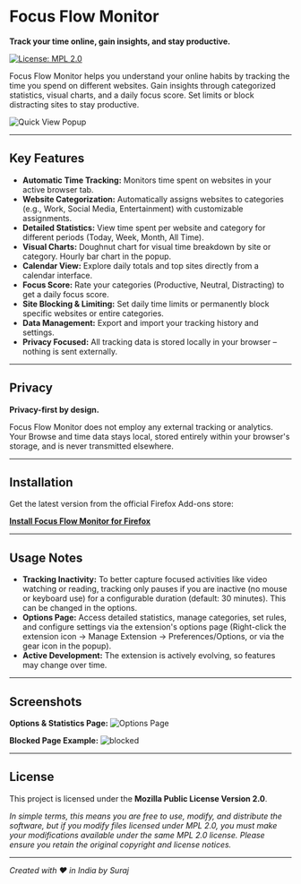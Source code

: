 # Focus Flow Monitor

**Track your time online, gain insights, and stay productive.**

[![License: MPL 2.0](https://img.shields.io/badge/License-MPL_2.0-brightgreen.svg)](https://opensource.org/licenses/MPL-2.0)

Focus Flow Monitor helps you understand your online habits by tracking the time you spend on different websites. Gain insights through categorized statistics, visual charts, and a daily focus score. Set limits or block distracting sites to stay productive.

![Quick View Popup](https://github.com/user-attachments/assets/fcbcf28b-cbd0-4040-aaa7-5355bdc4d8c4)

---

## Key Features

- **Automatic Time Tracking:** Monitors time spent on websites in your active browser tab.
- **Website Categorization:** Automatically assigns websites to categories (e.g., Work, Social Media, Entertainment) with customizable assignments.
- **Detailed Statistics:** View time spent per website and category for different periods (Today, Week, Month, All Time).
- **Visual Charts:** Doughnut chart for visual time breakdown by site or category. Hourly bar chart in the popup.
- **Calendar View:** Explore daily totals and top sites directly from a calendar interface.
- **Focus Score:** Rate your categories (Productive, Neutral, Distracting) to get a daily focus score.
- **Site Blocking & Limiting:** Set daily time limits or permanently block specific websites or entire categories.
- **Data Management:** Export and import your tracking history and settings.
- **Privacy Focused:** All tracking data is stored locally in your browser – nothing is sent externally.

---

## Privacy

**Privacy-first by design.**

Focus Flow Monitor does not employ any external tracking or analytics. Your Browse and time data stays local, stored entirely within your browser's storage, and is never transmitted elsewhere.

---

## Installation

Get the latest version from the official Firefox Add-ons store:

[**Install Focus Flow Monitor for Firefox**](https://addons.mozilla.org/en-US/firefox/addon/focusflow-monitor/)

---

## Usage Notes

- **Tracking Inactivity:** To better capture focused activities like video watching or reading, tracking only pauses if you are inactive (no mouse or keyboard use) for a configurable duration (default: 30 minutes). This can be changed in the options.
- **Options Page:** Access detailed statistics, manage categories, set rules, and configure settings via the extension's options page (Right-click the extension icon -> Manage Extension -> Preferences/Options, or via the gear icon in the popup).
- **Active Development:** The extension is actively evolving, so features may change over time.

---

## Screenshots

**Options & Statistics Page:**
![Options Page](https://github.com/user-attachments/assets/ff0304a9-9230-414f-85ee-8e80211e2010)

**Blocked Page Example:**
![blocked](https://github.com/user-attachments/assets/b5c51bdc-a01e-49aa-be20-4906933b8ff5)

---

## License

This project is licensed under the **Mozilla Public License Version 2.0**.

_In simple terms, this means you are free to use, modify, and distribute the software, but if you modify files licensed under MPL 2.0, you must make your modifications available under the same MPL 2.0 license. Please ensure you retain the original copyright and license notices._

---

_Created with ❤️ in India by Suraj_
